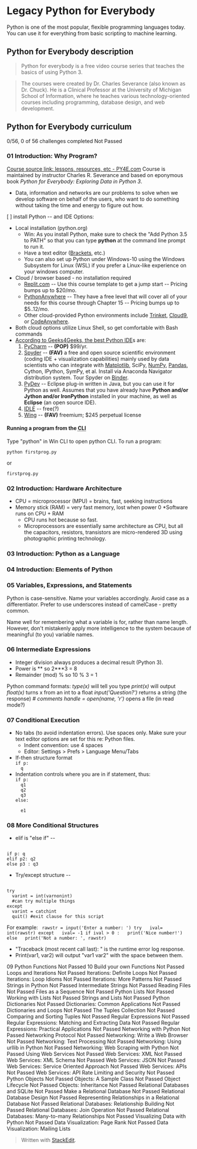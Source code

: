 # Legacy Python for Everybody
Python is one of the most popular, flexible programming languages today. You can use it for everything from basic scripting to machine learning.

## Python for Everybody description
>Python for everybody is a free video course series that teaches the basics of using Python 3.

>The courses were created by Dr. Charles Severance (also known as Dr. Chuck). He is a Clinical Professor at the University of Michigan School of Information, where he teaches various technology-oriented courses including programming, database design, and web development.


## Python for Everybody curriculum
0/56, 0 of 56 challenges completed
Not Passed
### 01 Introduction: Why Program?
[Course source link: lessons, resources, etc - PY4E.com](https://www.py4e.com/)
Course is maintained by instructor Charles R. Severance and based on eponymous book *Python for Everybody: Exploring Data in Python 3*.

* Data, information and networks are our problems to solve when we develop software on behalf of the users, who want to do something without taking the time and energy to figure out how.

[  ] install Python -- and IDE Options:
* Local installation (python.org)
	* Win: As you install Python, make sure to check the "Add Python 3.5 to PATH" so that you can type **python** at the command line prompt to run it.
	* Have a text editor ([Brackets](https://brackets.io/), etc.)
	* You can also set up Python under Windows-10 using the Windows Subsystem for Linux (WSL) if you prefer a Linux-like experience on your windows computer.
* Cloud / browser based - no installation required
	-   [Replit.com](https://replit.com/@ChuckSeverance/PY4E?v=1#main.py) -- Use this course template to get a jump start -- Pricing bumps up to $20/mo.
	-   [PythonAnywhere](https://www.pythonanywhere.com/) -- They have a free level that will cover all of your needs for this course through Chapter 15 -- Pricing bumps up to $5..12/mo.
	- Other cloud-provided Python environments include [Trinket](http://trinket.io/), [Cloud9](http://c9.io/), or [CodeAnywhere](http://codeanywhere.com/).
* Both cloud options utilize Linux Shell, so get comfortable with Bash commands
* [According to Geeks4Geeks, the best Python IDE](https://www.geeksforgeeks.org/top-10-python-ide-and-code-editors-in-2020/)s are:
	1. [PyCharm](https://www.jetbrains.com/pycharm/) -- **(POP)** $99/yr.
	2. [Spyder](https://www.spyder-ide.org/) -- **(FAV)** a free and open source scientific environment (coding IDE + visualization capabilities) mainly used by data scientists who can integrate with [Matplotlib](https://www.geeksforgeeks.org/matplotlib-tutorial/), SciPy, [NumPy](https://www.geeksforgeeks.org/python-numpy/), [Pandas](https://www.geeksforgeeks.org/pandas-tutorial/), Cython, IPython, SymPy, et al. Install via Anaconda Navigator distribution system. Tour Spyder on [Binder](https://mybinder.org/v2/gh/spyder-ide/binder-environments/spyder-stable?urlpath=git-pull%3Frepo%3Dhttps%253A%252F%252Fgithub.com%252Fspyder-ide%252FSpyder-Workshop%26urlpath%3Ddesktop%252F%26branch%3Dmaster).
	3. [PyDev](https://marketplace.eclipse.org/content/pydev-python-ide-eclipse) -- Eclipse plug-in written in Java, but you can use it for Python as well. Assumes that you have already have **Python and/or Jython and/or IronPython** installed in your machine, as well as **Eclipse** (an open source IDE).
	4. [IDLE](https://docs.python.org/3/library/idle.html) -- free(?)
	5. [Wing](https://wingware.com/) -- **(FAV)** freemium; $245 perpetual license

#### Running a program from the <abbr title="command line interface">CLI</abbr>
Type "python" in Win CLI to open python CLI. To run a program:

	python firstprog.py

or

    firstprog.py

### 02 Introduction: Hardware Architecture
* CPU = microprocessor (MPU) = brains, fast, seeking instructions
* Memory stick (RAM) = very fast memory, lost when power 0
	*Software runs on CPU + RAM
	* CPU runs hot because so fast.
	* Microprocessors are essentially same architecture as CPU, but all the capacitors, resistors, transistors are micro-rendered 3D using photographic printing technology.

### 03 Introduction: Python as a Language

### 04 Introduction: Elements of Python

### 05 Variables, Expressions, and Statements
Python is case-sensitive. Name your variables accordingly. Avoid case as a differentiator. Prefer to use underscores  instead of camelCase - pretty common.

Name well for remembering what a variable is for, rather than name length. However, don't mistakenly apply more intelligence to the system because of meaningful (to you) variable names.

### 06 Intermediate Expressions
* Integer division always produces a decimal result (Python 3).
* Power is ** so 2***3 = 8
* Remainder (mod) % so 10 % 3 = 1

Python command formats:
*type(x)* will tell you type
*print(x)* will output
*float(x)* turns x from an int to a float
*input('Question?')* returns a string (the response)
*# comments* 
*handle = open(name, 'r')* opens a file (in read mode?)

### 07 Conditional Execution
* No tabs (to avoid indentation errors). Use spaces only. Make sure your text editor options are set for this re: Python files.
	* Indent convention: use 4 spaces
	* Editor: Settings > Prefs > Language Menu/Tabs
* If-then structure format <code><br/>if p: <br/>&nbsp;&nbsp;q</code>
* Indentation controls where you are in if statement, thus:  <code><br/>if p: <br/>&nbsp;&nbsp;q1<br/>&nbsp;&nbsp;q2<br/>&nbsp;&nbsp;q3<br/>else: <br/>&nbsp;&nbsp;e1</code>


### 08 More Conditional Structures
* elif is "else if" -- 
<code>
if p: q
elif p2: q2<br/>else p3 : q3
</code>

* Try/except structure -- 
<code>
try
&nbsp;&nbsp;varint = int(varnonint)
&nbsp;&nbsp;#can try multiple things
except
&nbsp;&nbsp;varint = catchint
&nbsp;&nbsp;quit() #exit clause for this script
</code>

For example:
<code>
rawstr = input('Enter a number: ')
try
&nbsp;&nbsp;ival= int(rawstr)
except
&nbsp;&nbsp;ival= -1
if ival > 0 :
&nbsp;&nbsp;print('Nice number!')
else
&nbsp;&nbsp;print('Not a number: ', rawstr)
</code>

* "Traceback (most recent call last): " is the runtime error log response.
* Print(var1, var2) will output "var1 var2" with the space between them.

09 Python Functions
Not Passed
10 Build your own Functions
Not Passed
Loops and Iterations
Not Passed
Iterations: Definite Loops
Not Passed
Iterations: Loop Idioms
Not Passed
Iterations: More Patterns
Not Passed
Strings in Python
Not Passed
Intermediate Strings
Not Passed
Reading Files
Not Passed
Files as a Sequence
Not Passed
Python Lists
Not Passed
Working with Lists
Not Passed
Strings and Lists
Not Passed
Python Dictionaries
Not Passed
Dictionaries: Common Applications
Not Passed
Dictionaries and Loops
Not Passed
The Tuples Collection
Not Passed
Comparing and Sorting Tuples
Not Passed
Regular Expressions
Not Passed
Regular Expressions: Matching and Extracting Data
Not Passed
Regular Expressions: Practical Applications
Not Passed
Networking with Python
Not Passed
Networking Protocol
Not Passed
Networking: Write a Web Browser
Not Passed
Networking: Text Processing
Not Passed
Networking: Using urllib in Python
Not Passed
Networking: Web Scraping with Python
Not Passed
Using Web Services
Not Passed
Web Services: XML
Not Passed
Web Services: XML Schema
Not Passed
Web Services: JSON
Not Passed
Web Services: Service Oriented Approach
Not Passed
Web Services: APIs
Not Passed
Web Services: API Rate Limiting and Security
Not Passed
Python Objects
Not Passed
Objects: A Sample Class
Not Passed
Object Lifecycle
Not Passed
Objects: Inheritance
Not Passed
Relational Databases and SQLite
Not Passed
Make a Relational Database
Not Passed
Relational Database Design
Not Passed
Representing Relationships in a Relational Database
Not Passed
Relational Databases: Relationship Building
Not Passed
Relational Databases: Join Operation
Not Passed
Relational Databases: Many-to-many Relationships
Not Passed
Visualizing Data with Python
Not Passed
Data Visualization: Page Rank
Not Passed
Data Visualization: Mailing Lists


> Written with [StackEdit](https://stackedit.io/).
